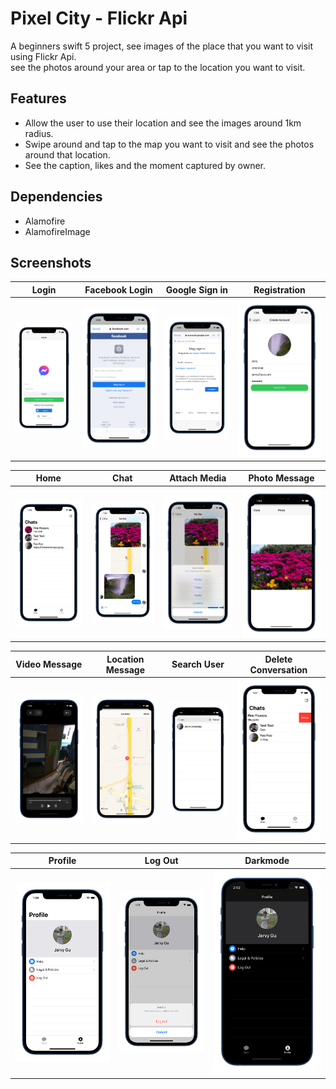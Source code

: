 # Pixel City - Flickr Api
A beginners swift 5 project, see images of the place that you want to visit using Flickr Api.  
see the photos around your area or tap to the location you want to visit.


## Features
- Allow the user to use their location and see the images around 1km radius.
- Swipe around and tap to the map you want to visit and see the photos around that location.
- See the caption, likes and the moment captured by owner.


## Dependencies
- Alamofire
- AlamofireImage

## Screenshots


| Login | Facebook Login | Google Sign in | Registration | 
| --- | --- | --- | --- | 
| ![Login](https://github.com/jervygu/app-messenger/blob/master/screenshots/Simulator%20Screen%20Shot%20-%20iPhone%2012%20-%20a_iphone12black_portrait.png) | ![Facebook Login](https://github.com/jervygu/app-messenger/blob/master/screenshots/Simulator%20Screen%20Shot%20-%20iPhone%2012%20-%20c_iphone12black_portrait.png) | ![Google Sign in](https://github.com/jervygu/app-messenger/blob/master/screenshots/Simulator%20Screen%20Shot%20-%20iPhone%2012%20-%20c2_iphone12black_portrait.png) | ![Registration](https://github.com/jervygu/app-messenger/blob/master/screenshots/Simulator%20Screen%20Shot%20-%20iPhone%2012%20-%20b_iphone12black_portrait.png) |

| Home | Chat | Attach Media | Photo Message |  
| --- | --- | --- | --- | 
| ![Home](https://github.com/jervygu/app-messenger/blob/master/screenshots/Simulator%20Screen%20Shot%20-%20iPhone%2012%20-%20d_iphone12black_portrait.png) | ![Chat](https://github.com/jervygu/app-messenger/blob/master/screenshots/Simulator%20Screen%20Shot%20-%20iPhone%2012%20-%20e_iphone12black_portrait.png) | ![Attach Media](https://github.com/jervygu/app-messenger/blob/master/screenshots/Simulator%20Screen%20Shot%20-%20iPhone%2012%20-%20f2_iphone12black_portrait.png) | ![Photo Message](https://github.com/jervygu/app-messenger/blob/master/screenshots/Simulator%20Screen%20Shot%20-%20iPhone%2012%20-%20g_iphone12black_portrait.png) |

| Video Message | Location Message | Search User | Delete Conversation |  
| --- | --- | --- | --- | 
| ![Video](https://github.com/jervygu/app-messenger/blob/master/screenshots/Simulator%20Screen%20Shot%20-%20iPhone%2012%20-%20h_iphone12black_portrait.png) | ![Location](https://github.com/jervygu/app-messenger/blob/master/screenshots/Simulator%20Screen%20Shot%20-%20iPhone%2012%20-%20i_iphone12black_portrait.png) | ![Search](https://github.com/jervygu/app-messenger/blob/master/screenshots/Simulator%20Screen%20Shot%20-%20iPhone%2012%20-%20j_iphone12black_portrait.png) | ![Delete](https://github.com/jervygu/app-messenger/blob/master/screenshots/Simulator%20Screen%20Shot%20-%20iPhone%2012%20-%20k_iphone12black_portrait.png) |

| Profile | Log Out | Darkmode |
| --- | --- | --- | 
| ![Profile](https://github.com/jervygu/app-messenger/blob/master/screenshots/Simulator%20Screen%20Shot%20-%20iPhone%2012%20-%20l_iphone12black_portrait.png) | ![Logout](https://github.com/jervygu/app-messenger/blob/master/screenshots/Simulator%20Screen%20Shot%20-%20iPhone%2012%20-%20p_iphone12black_portrait.png) | ![Darkmode](https://github.com/jervygu/app-messenger/blob/master/screenshots/Simulator%20Screen%20Shot%20-%20iPhone%2012%20-%20q_darkmode_iphone12black_portrait.png) |
